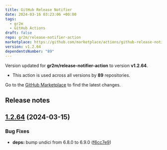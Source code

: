 ```yaml
---
title: GitHub Release Notifier
date: 2024-03-16 03:23:06 +00:00
tags:
  - gr2m
  - GitHub Actions
draft: false
repo: gr2m/release-notifier-action
marketplace: https://github.com/marketplace/actions/github-release-notifier
version: v1.2.64
dependentsNumber: "89"
---
```



Version updated for **gr2m/release-notifier-action** to version **v1.2.64**.
- This action is used across all versions by **89** repositories.

Go to the [GitHub Marketplace](https://github.com/marketplace/actions/github-release-notifier) to find the latest changes.

## Release notes

## [1.2.64](https://github.com/gr2m/release-notifier-action/compare/v1.2.63...v1.2.64) (2024-03-15)


### Bug Fixes

* **deps:** bump undici from 6.8.0 to 6.9.0 ([f6cc7e9](https://github.com/gr2m/release-notifier-action/commit/f6cc7e9557e36bfd4e01ebac39adceb397419646))




